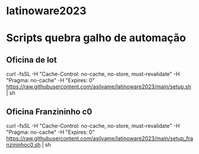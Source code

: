 # latinoware2023
# Scripts quebra galho de automação
## Oficina de Iot 
curl -fsSL -H "Cache-Control: no-cache, no-store, must-revalidate" -H "Pragma: no-cache" -H "Expires: 0" https://raw.githubusercontent.com/asilvame/latinoware2023/main/setup.sh | sh
## Oficina Franzininho c0 
curl -fsSL -H "Cache-Control: no-cache, no-store, must-revalidate" -H "Pragma: no-cache" -H "Expires: 0" https://raw.githubusercontent.com/asilvame/latinoware2023/main/setup_franzininhoc0.sh | sh
